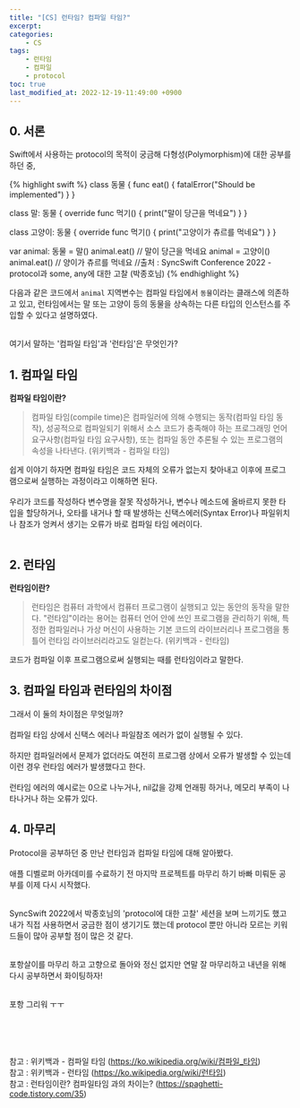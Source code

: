```yaml
---
title: "[CS] 런타임? 컴파일 타임?"
excerpt:
categories:
    - CS
tags:
    - 런타임
    - 컴파일
    - protocol
toc: true
last_modified_at: 2022-12-19-11:49:00 +0900
---
```

## 0. 서론
Swift에서 사용하는 protocol의 목적이 궁금해 다형성(Polymorphism)에 대한 공부를 하던 중,

{% highlight swift %}
class 동물 {
    func eat() {
        fatalError("Should be implemented")
    }
}

class 말: 동물 {
    override func 먹기() {
        print("말이 당근을 먹네요")
    }
}

class 고양이: 동물 {
    override func 먹기() {
        print("고양이가 츄르를 먹네요")
    }
}

var animal: 동물 = 말()
animal.eat() // 말이 당근을 먹네요
animal = 고양이()
animal.eat() // 양이가 츄르를 먹네요
//출처 : SyncSwift Conference 2022 - protocol과 some, any에 대한 고찰 (박종호님)
{% endhighlight %}

다음과 같은 코드에서 `animal` 지역변수는 컴파일 타임에서 `동물`이라는 클래스에 의존하고 있고, 런타임에서는 말 또는 고양이 등의 동물을 상속하는 다른 타입의 인스턴스를 주입할 수 있다고 설명하였다.<br/><br/>

여기서 말하는 '컴파일 타임'과 '런타임'은 무엇인가?

## 1. 컴파일 타임
**컴파일 타임이란?**
> 컴파일 타임(compile time)은 컴파일러에 의해 수행되는 동작(컴파일 타임 동작), 성공적으로 컴파일되기 위해서 소스 코드가 충족해야 하는 프로그래밍 언어 요구사항(컴파일 타임 요구사항), 또는 컴파일 동안 추론될 수 있는 프로그램의 속성을 나타낸다.
(위키백과 - 컴파일 타임)

쉽게 이야기 하자면 컴파일 타임은 코드 자체의 오류가 없는지 찾아내고 이후에 프로그램으로써 실행하는 과정이라고 이해하면 된다.<br/><br/>
우리가 코드를 작성하다 변수명을 잘못 작성하거나, 변수나 메소드에 올바르지 못한 타입을 할당하거나, 오타를 내거나 할 때 발생하는 신택스에러(Syntax Error)나 파일위치나 참조가 엉켜서 생기는 오류가 바로 컴파일 타임 에러이다.<br/><br/>

## 2. 런타임
**런타임이란?**
> 런타임은 컴퓨터 과학에서 컴퓨터 프로그램이 실행되고 있는 동안의 동작을 말한다. "런타임"이라는 용어는 컴퓨터 언어 안에 쓰인 프로그램을 관리하기 위해, 특정한 컴파일러나 가상 머신이 사용하는 기본 코드의 라이브러리나 프로그램을 통틀어 런타임 라이브러리라고도 일컫는다.
(위키백과 - 런타임)

코드가 컴파일 이후 프로그램으로써 실행되는 때를 런타임이라고 말한다.

## 3. 컴파일 타임과 런타임의 차이점
그래서 이 둘의 차이점은 무엇일까? <br/><br/>
컴파일 타임 상에서 신택스 에러나 파일참조 에러가 없이 실행될 수 있다.<br/><br/>
하지만 컴파일러에서 문제가 없더라도 여전히 프로그램 상에서 오류가 발생할 수 있는데 이런 경우 런타임 에러가 발생했다고 한다.<br/><br/>
런타임 에러의 예시로는 0으로 나누거나, nil값을 강제 언래핑 하거나, 메모리 부족이 나타나거나 하는 오류가 있다.


## 4. 마무리
Protocol을 공부하던 중 만난 런타임과 컴파일 타임에 대해 알아봤다.<br/><br/>
애플 디벨로퍼 아카데미를 수료하기 전 마지막 프로젝트를 마무리 하기 바빠 미뤄둔 공부를 이제 다시 시작했다.<br/><br/>

SyncSwift 2022에서 박종호님의 'protocol에 대한 고찰' 세션을 보며 느끼기도 했고 내가 직접 사용하면서 궁금한 점이 생기기도 했는데 protocol 뿐만 아니라 모르는 키워드들이 많아 공부할 점이 많은 것 같다.<br/><br/>

포항살이를 마무리 하고 고향으로 돌아와 정신 없지만 연말 잘 마무리하고 내년을 위해 다시 공부하면서 화이팅하자!<br/><br/>

포항 그리워 ㅜㅜ


<br/><br/><br/><br/>
참고 : 위키백과 - 컴파일 타임
(<https://ko.wikipedia.org/wiki/컴파일_타임>)<br/>
참고 : 위키백과 - 런타임
(<https://ko.wikipedia.org/wiki/런타임>)<br/>
참고 : 런타임이란? 컴파일타임 과의 차이는?
(<https://spaghetti-code.tistory.com/35>)<br/>
